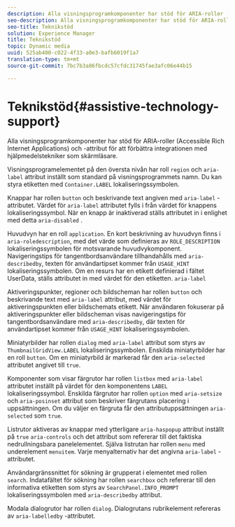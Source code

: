 ```yaml
---
description: Alla visningsprogramkomponenter har stöd för ARIA-roller (Accessible Rich Internet Applications) och -attribut för att förbättra integrationen med hjälpmedelstekniker som skärmläsare.
seo-description: Alla visningsprogramkomponenter har stöd för ARIA-roller (Accessible Rich Internet Applications) och -attribut för att förbättra integrationen med hjälpmedelstekniker som skärmläsare.
seo-title: Teknikstöd
solution: Experience Manager
title: Teknikstöd
topic: Dynamic media
uuid: 525ab400-c022-4f33-a0e3-bafb6019f1a7
translation-type: tm+mt
source-git-commit: 7bc7b3a86fbcdc57cfdc31745fae3afc06e44b15

---
```



# Teknikstöd{#assistive-technology-support}

Alla visningsprogramkomponenter har stöd för ARIA-roller (Accessible Rich Internet Applications) och -attribut för att förbättra integrationen med hjälpmedelstekniker som skärmläsare.

Visningsprogramelementet på den översta nivån har roll `region` och `aria-label` attribut inställt som standard på visningsprogrammets namn. Du kan styra etiketten med `Container.LABEL` lokaliseringssymbolen.

Knappar har rollen `button` och beskrivande text angiven med `aria-label` -attributet. Värdet för `aria-label` attributet fylls i från värdet för knappens lokaliseringssymbol. När en knapp är inaktiverad ställs attributet in i enlighet med detta `aria-disabled` .

Huvudvyn har en roll `application`. En kort beskrivning av huvudvyn finns i `aria-roledescription`, med det värde som definieras av `ROLE_DESCRIPTION` lokaliseringssymbolen för motsvarande huvudvykomponent. Navigeringstips för tangentbordsanvändare tillhandahålls med `aria-describedby`, texten för användartipset kommer från `USAGE_HINT` lokaliseringssymbolen. Om en resurs har en etikett definierad i fältet UserData, ställs attributet in med värdet för den etiketten. `aria-label`

Aktiveringspunkter, regioner och bildscheman har rollen `button` och beskrivande text med `aria-label` attribut, med värdet för aktiveringspunkten eller bildschemats etikett. När användaren fokuserar på aktiveringspunkter eller bildscheman visas navigeringstips för tangentbordsanvändare med `aria-describedby`, där texten för användartipset kommer från `USAGE_HINT` lokaliseringssymbolen.

Miniatyrbilder har rollen `dialog` med `aria-label` attribut som styrs av `ThumbnailGridView.LABEL` lokaliseringssymbolen. Enskilda miniatyrbilder har en roll `button`. Om en miniatyrbild är markerad får den `aria-selected` attributet angivet till `true`.

Komponenter som visar färgrutor har rollen `listbox` med `aria-label` attributet inställt på värdet för den komponentens `LABEL` lokaliseringssymbol. Enskilda färgrutor har rollen `option` med `aria-setsize` och `aria-posinset` attribut som beskriver färgrutans placering i uppsättningen. Om du väljer en färgruta får den attributuppsättningen `aria-selected` som `true`.

Listrutor aktiveras av knappar med ytterligare `aria-haspopup` attribut inställt på `true` `aria-controls` och det attribut som refererar till det faktiska nedrullningsbara panelelementet. Själva listrutan har rollen `menu` med underelement `menuitem`. Varje menyalternativ har det angivna `aria-label` -attributet.

Användargränssnittet för sökning är grupperat i elementet med rollen `search`. Indatafältet för sökning har rollen `searchbox` och refererar till den informativa etiketten som styrs av `SearchPanel.INFO_PROMPT` lokaliseringssymbolen med `aria-describedby` attribut.

Modala dialogrutor har rollen `dialog`. Dialogrutans rubrikelement refereras av `aria-labelledby` -attributet.
